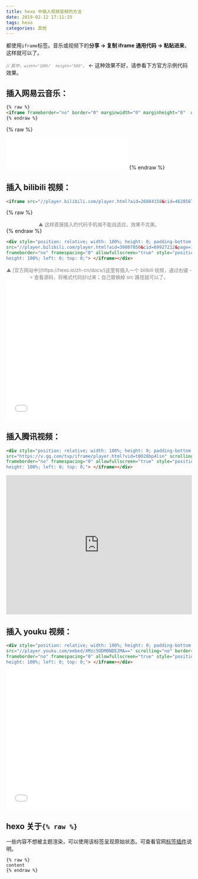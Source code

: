 ```yaml
---
title: hexo 中插入视频音频的方法
date: 2019-02-12 17:11:15
tags: hexo
categories: 其他
---
```


都使用`iframe`标签。音乐或视频下的**分享 -> 复制 iframe 通用代码 -> 粘贴进来**，这样就可以了。

<span style="color:gray;font-size:12px">*//  其中，`width="100%"  height="580"`。*</span> <- 这种效果不好，请参看下方官方示例代码效果。
<!--more-->

## 插入网易云音乐：

```html
{% raw %}
<iframe frameborder="no" border="0" marginwidth="0" marginheight="0"  width=330 height=86  src="//music.163.com/outchain/player?type=2&id=167655&auto=1&height=66"></iframe>
{% endraw %}
```
{% raw %}
<iframe frameborder="no" border="0" marginwidth="0" marginheight="0"  width=330 height=86  src="//music.163.com/outchain/player?type=2&id=167655&auto=1&height=66"></iframe>
{% endraw %}

## 插入 bilibili 视频：

```html
<iframe src="//player.bilibili.com/player.html?aid=26884158&cid=46285677&page=1" scrolling="no" border="0" frameborder="no" framespacing="0" allowfullscreen="true" width="100%"  height="580" quality="high" > </iframe>
```
{% raw %}
<div style="font-size:13px;color:gray;text-align:center">▲ 这样直接插入的代码手机端不能自适应，效果不完美。</div>
{% endraw %}

```html
<div style="position: relative; width: 100%; height: 0; padding-bottom: 75%;"><iframe 
src="//player.bilibili.com/player.html?aid=39807850&cid=69927212&page=1" scrolling="no" border="0" 
frameborder="no" framespacing="0" allowfullscreen="true" style="position: absolute; width: 100%; 
height: 100%; left: 0; top: 0;"> </iframe></div>
```
<div style="font-size:13px;color:gray;text-align:center">▲ [官方网站中](https://hexo.io/zh-cn/docs/)这里有插入一个 bilibili 视频，通过右键 -> 查看源码，将格式代码抄过来；自己替换掉 src 路径就可以了。</div>

<div style="position: relative; width: 100%; height: 0; padding-bottom: 75%;"><iframe 
src="//player.bilibili.com/player.html?aid=39807850&cid=69927212&page=1" scrolling="no" border="0" 
frameborder="no" framespacing="0" allowfullscreen="true" style="position: absolute; width: 100%; 
height: 100%; left: 0; top: 0;"> </iframe></div>

## 插入腾讯视频：

```html
<div style="position: relative; width: 100%; height: 0; padding-bottom: 75%;"><iframe 
src="https://v.qq.com/txp/iframe/player.html?vid=t0028bp4lsn" scrolling="no" border="0" 
frameborder="no" framespacing="0" allowfullscreen="true" style="position: absolute; width: 100%; 
height: 100%; left: 0; top: 0;"> </iframe></div>
```

<div style="position: relative; width: 100%; height: 0; padding-bottom: 75%;"><iframe 
src="https://v.qq.com/txp/iframe/player.html?vid=t0028bp4lsn" scrolling="no" border="0" 
frameborder="no" framespacing="0" allowfullscreen="true" style="position: absolute; width: 100%; 
height: 100%; left: 0; top: 0;"> </iframe></div>

## 插入 youku 视频：

```html
<div style="position: relative; width: 100%; height: 0; padding-bottom: 75%;"><iframe 
src="//player.youku.com/embed/XMzc5ODM0NDE2MA==" scrolling="no" border="0" 
frameborder="no" framespacing="0" allowfullscreen="true" style="position: absolute; width: 100%; 
height: 100%; left: 0; top: 0;"> </iframe></div>
```

<div style="position: relative; width: 100%; height: 0; padding-bottom: 75%;"><iframe 
src="//player.youku.com/embed/XMzc5ODM0NDE2MA==" scrolling="no" border="0" 
frameborder="no" framespacing="0" allowfullscreen="true" style="position: absolute; width: 100%; 
height: 100%; left: 0; top: 0;"> </iframe></div>

## hexo 关于`{% raw %}`

一些内容不想被主题渲染，可以使用该标签呈现原始状态。可查看官网[标签插件](https://hexo.io/zh-cn/docs/tag-plugins)说明。

```
{% raw %}
content
{% endraw %}
```
